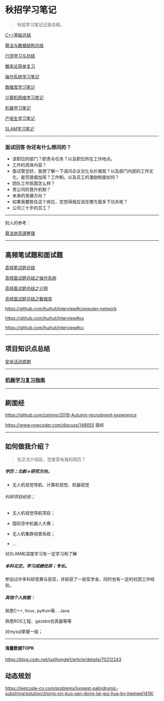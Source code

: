 # 秋招学习笔记

> 秋招学习笔记记录总纲。

[C++基础总结](D:\Code\5-cppBasic\Notes\C++基础总结.md)

[算法与数据结构总结](D:\Code\Algorithms\Notes\算法与数据结构总结.md)

[行测学习与总结]()

[概率论简单复习](概率论基础知识.md)

[操作系统学习笔记](./操作系统学习笔记.md)

[数据库学习笔记](./数据库学习.md)

[计算机网络学习笔记](./计算机网络学习笔记.md)

[机器学习笔记](./机器学习笔记.md)

[产培生学习笔记](产培生学习笔记.md)

[SLAM学习笔记](./SLAM学习笔记.md)

---

### 面试回答 你还有什么想问的？

- 该职位的部门？职责与任务？以及职位所在工作地点。
- 工作的具体内容？
- 面试管您好，我想了解一下请问企业文化与价值观？以及部门内部的工作文化，是否提倡加班？工作制。以及员工的激励制度如何？
- 团队工作氛围怎么样？
- 贵公司的晋升机制？
- 未来的发展方向？
- 如果我要胜任这个岗位，您觉得我应该在哪方面多下功夫呢？
- 公司三十岁的员工？

---

别人的参考：

[算法岗资源整理](./NLP、CV、语音相关AI算法工程师面试问题、代码、简历模板、知识点等资源整理分享.pdf)

---

## 高频笔试题和面试题

[高频笔试题总结](高频笔试题总结.md)

[高频面试题总结之操作系统](./高频题总结/高频面试题总结之操作系统.md)

[高频面试题总结之计网](./高频题总结/高频面试题总结之计网.md)

[高频面试题总结之数据库](高频面试题总结之数据库.md)

 https://github.com/huihut/interview#computer-network 

 https://github.com/huihut/interview#os 

 https://github.com/huihut/interview#cc 

---

## 项目知识点总结

[安卓活动周期](安卓活动周期.md)

---

### [机器学习复习指南]( [https://github.com/zslomo/2019-Autumn-recruitment-experience/blob/master/%E6%9C%BA%E5%99%A8%E5%AD%A6%E4%B9%A0%E8%87%AA%E5%AD%A6%E6%8C%87%E5%8D%97.md](https://github.com/zslomo/2019-Autumn-recruitment-experience/blob/master/机器学习自学指南.md) )



---

## 刷面经

 https://github.com/zslomo/2019-Autumn-recruitment-experience 

 https://www.nowcoder.com/discuss/146655 面经





---

## 如何做我介绍？

> 在正式介绍前，您是否有我的简历？

##### 学历；北航->研究方向，

- 无人机视觉导航、计算机视觉、机器视觉

###### 科研项目经验；

- 无人机视觉导航项目；

- 国际空中机器人大赛；
- 无人机集群视景系统；
- ...

对SLAM和深度学习有一定学习和了解

##### 本科北交，学习成绩优异；专长。

参加过许多科研竞赛与获奖，并斩获了一些奖学金，同时也有一定的社团工作经验。



##### 其他个人技能：

熟悉C++, linux, python等... Java

熟悉ROS工程、gazebo仿真器等等

对mysql掌握一般；



---

#### 海量数据TOPK

 https://blog.csdn.net/juzihongle1/article/details/70212243 

## 动态规划

https://leetcode-cn.com/problems/longest-palindromic-substring/solution/zhong-xin-kuo-san-dong-tai-gui-hua-by-liweiwei1419/

